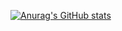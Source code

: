 [![Anurag's GitHub stats](https://github-readme-stats.vercel.app/api?username=yo-atmosf3re&show_icons=true)](https://github.com/anuraghazra/github-readme-stats)

<!--
**yo-atmosf3re/yo-atmosf3re** is a ✨ _special_ ✨ repository because its `README.md` (this file) appears on your GitHub profile.

Here are some ideas to get you started:

- 🔭 I’m currently working on ...
- 🌱 I’m currently learning ...
- 👯 I’m looking to collaborate on ...
- 🤔 I’m looking for help with ...
- 💬 Ask me about ...
- 📫 How to reach me: ...
- 😄 Pronouns: ...
- ⚡ Fun fact: ...
-->
